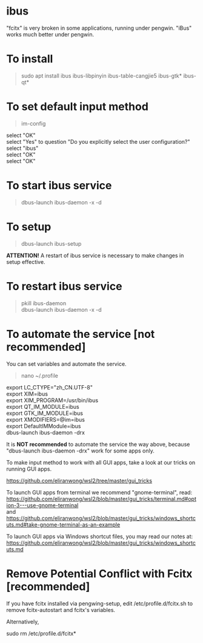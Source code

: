 
# ibus

"fcitx" is very broken in some applications, running under pengwin.  "iBus" works much better under pengwin.

# To install

> sudo apt install ibus ibus-libpinyin ibus-table-cangjie5 ibus-gtk* ibus-qt*

# To set default input method

> im-config

select "OK"<br>
select "Yes" to question "Do you explicitly select the user configuration?"<br>
select "ibus"<br>
select "OK"<br>
select "OK"<br>

# To start ibus service

> dbus-launch ibus-daemon -x -d

# To setup

> dbus-launch ibus-setup

<b>ATTENTION!</b> A restart of ibus service is necessary to make changes in setup effective.

# To restart ibus service

> pkill ibus-daemon<br>
> dbus-launch ibus-daemon -x -d

# To automate the service [not recommended]

You can set variables and automate the service.

> nano ~/.profile

export LC_CTYPE="zh_CN.UTF-8"<br>
export XIM=ibus<br>
export XIM_PROGRAM=/usr/bin/ibus<br>
export QT_IM_MODULE=ibus<br>
export GTK_IM_MODULE=ibus<br>
export XMODIFIERS=@im=ibus<br>
export DefaultIMModule=ibus<br>
dbus-launch ibus-daemon -drx<br>

It is <b>NOT recommended</b> to automate the service the way above, because "dbus-launch ibus-daemon -drx" work for some apps only.

To make input method to work with all GUI apps, take a look at our tricks on running GUI apps.

https://github.com/eliranwong/wsl2/tree/master/gui_tricks

To launch GUI apps from terminal we recommend "gnome-terminal", read:<br>
https://github.com/eliranwong/wsl2/blob/master/gui_tricks/terminal.md#option-3---use-gnome-terminal<br>
and<br>
https://github.com/eliranwong/wsl2/blob/master/gui_tricks/windows_shortcuts.md#take-gnome-terminal-as-an-example

To launch GUI apps via Windows shortcut files, you may read our notes at:<br>
https://github.com/eliranwong/wsl2/blob/master/gui_tricks/windows_shortcuts.md

# Remove Potential Conflict with Fcitx [recommended]

If you have fcitx installed via pengwing-setup, edit /etc/profile.d/fcitx.sh to remove fcitx-autostart and fcitx's variables.

Alternatively,

sudo rm /etc/profile.d/fcitx*
